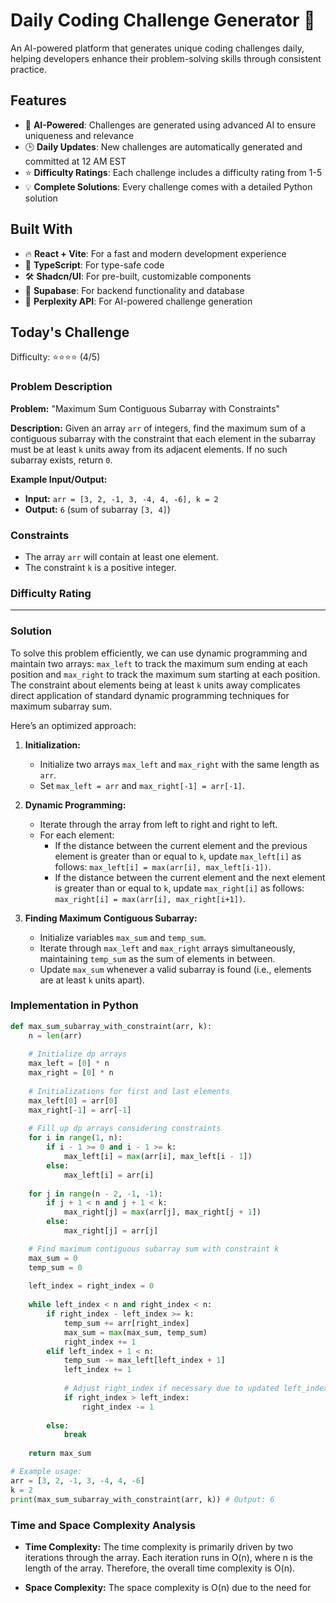 # Daily Coding Challenge Generator 🚀

An AI-powered platform that generates unique coding challenges daily, helping developers enhance their problem-solving skills through consistent practice.

## Features

- 🤖 **AI-Powered**: Challenges are generated using advanced AI to ensure uniqueness and relevance
- 🕒 **Daily Updates**: New challenges are automatically generated and committed at 12 AM EST
- ⭐ **Difficulty Ratings**: Each challenge includes a difficulty rating from 1-5
- 💡 **Complete Solutions**: Every challenge comes with a detailed Python solution

## Built With

- 🔥 **React + Vite**: For a fast and modern development experience
- 🔷 **TypeScript**: For type-safe code
- 🛠️ **Shadcn/UI**: For pre-built, customizable components
- 🔌 **Supabase**: For backend functionality and database
- 🤖 **Perplexity API**: For AI-powered challenge generation

## Today's Challenge

Difficulty: ⭐⭐⭐⭐ (4/5)

### Problem Description

**Problem:** "Maximum Sum Contiguous Subarray with Constraints"

**Description:**
Given an array `arr` of integers, find the maximum sum of a contiguous subarray with the constraint that each element in the subarray must be at least `k` units away from its adjacent elements. If no such subarray exists, return `0`.

**Example Input/Output:**

- **Input:** `arr = [3, 2, -1, 3, -4, 4, -6], k = 2`
- **Output:** `6` (sum of subarray `[3, 4]`)

### Constraints

- The array `arr` will contain at least one element.
- The constraint `k` is a positive integer.

### Difficulty Rating

****

### Solution

To solve this problem efficiently, we can use dynamic programming and maintain two arrays: `max_left` to track the maximum sum ending at each position and `max_right` to track the maximum sum starting at each position. The constraint about elements being at least `k` units away complicates direct application of standard dynamic programming techniques for maximum subarray sum.

Here’s an optimized approach:

1. **Initialization:**
   - Initialize two arrays `max_left` and `max_right` with the same length as `arr`.
   - Set `max_left = arr` and `max_right[-1] = arr[-1]`.

2. **Dynamic Programming:**
   - Iterate through the array from left to right and right to left.
   - For each element:
     - If the distance between the current element and the previous element is greater than or equal to `k`, update `max_left[i]` as follows: `max_left[i] = max(arr[i], max_left[i-1])`.
     - If the distance between the current element and the next element is greater than or equal to `k`, update `max_right[i]` as follows: `max_right[i] = max(arr[i], max_right[i+1])`.

3. **Finding Maximum Contiguous Subarray:**
   - Initialize variables `max_sum` and `temp_sum`.
   - Iterate through `max_left` and `max_right` arrays simultaneously, maintaining `temp_sum` as the sum of elements in between.
   - Update `max_sum` whenever a valid subarray is found (i.e., elements are at least `k` units apart).

### Implementation in Python

```python
def max_sum_subarray_with_constraint(arr, k):
    n = len(arr)
    
    # Initialize dp arrays
    max_left = [0] * n
    max_right = [0] * n
    
    # Initializations for first and last elements
    max_left[0] = arr[0]
    max_right[-1] = arr[-1]
    
    # Fill up dp arrays considering constraints
    for i in range(1, n):
        if i - 1 >= 0 and i - 1 >= k:
            max_left[i] = max(arr[i], max_left[i - 1])
        else:
            max_left[i] = arr[i]
    
    for j in range(n - 2, -1, -1):
        if j + 1 < n and j + 1 < k:
            max_right[j] = max(arr[j], max_right[j + 1])
        else:
            max_right[j] = arr[j]

    # Find maximum contiguous subarray sum with constraint k
    max_sum = 0
    temp_sum = 0
    
    left_index = right_index = 0
    
    while left_index < n and right_index < n:
        if right_index - left_index >= k:
            temp_sum += arr[right_index]
            max_sum = max(max_sum, temp_sum)
            right_index += 1
        elif left_index + 1 < n:
            temp_sum -= max_left[left_index + 1]
            left_index += 1
            
            # Adjust right_index if necessary due to updated left_index
            if right_index > left_index:
                right_index -= 1
                
        else:
            break
            
    return max_sum

# Example usage:
arr = [3, 2, -1, 3, -4, 4, -6]
k = 2
print(max_sum_subarray_with_constraint(arr, k)) # Output: 6
```

### Time and Space Complexity Analysis

- **Time Complexity:** The time complexity is primarily driven by two iterations through the array. Each iteration runs in O(n), where n is the length of the array. Therefore, the overall time complexity is O(n).
  
- **Space Complexity:** The space complexity is O(n) due to the need for